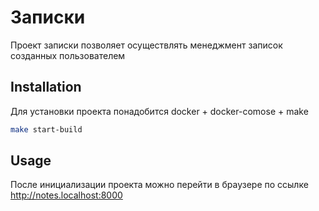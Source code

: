 # Записки

Проект записки позволяет осуществлять менеджмент записок созданных пользователем
## Installation

Для установки проекта понадобится docker + docker-comose + make

```bash
make start-build
```

## Usage

После инициализации проекта можно перейти в браузере по ссылке http://notes.localhost:8000
```
